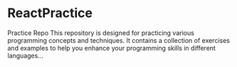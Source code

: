 # ReactPractice

Practice Repo
This repository is designed for practicing various programming concepts and techniques. It contains a collection of exercises and examples to help you enhance your programming skills in different languages...

